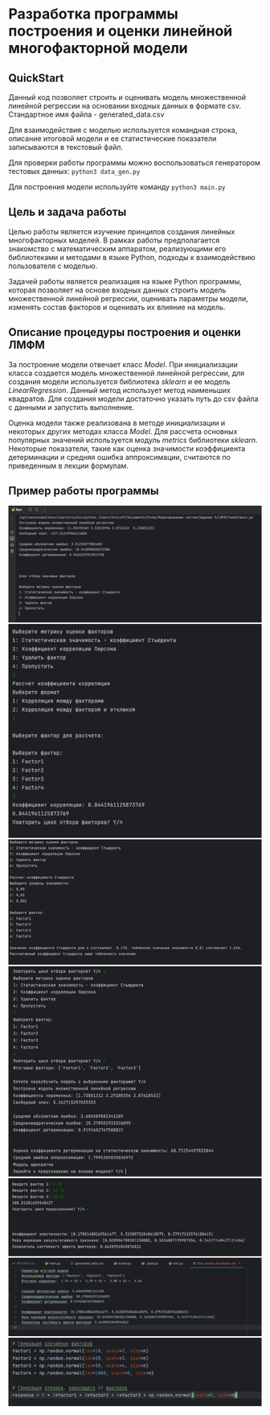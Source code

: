 # Разработка программы построения и оценки линейной многофакторной модели

## QuickStart
Данный код позволяет строить и оценивать модель множественной линейной регрессии на основании входных данных в формате csv.
Стандартное имя файла - generated_data.csv

Для взаимодействия с моделью используется командная строка, описание итоговой модели и ее статистические показатели записываются в текстовый файл.

Для проверки работы программы можно воспользоваться генератором тестовых данных: `python3 data_gen.py`

Для построения модели используйте команду `python3 main.py`

## Цель и задача работы
Целью работы является изучение принципов создания линейных многофакторных моделей. В рамках работы предполагается знакомство
с математическим аппаратом, реализующими его библиотеками и методами в языке Python, подходы к взаимодействию 
пользователя с моделью.

Задачей работы является реализация на языке Python программы, которая позволяет на основе входных данных строить
модель множественной линейной регрессии, оценивать параметры модели, изменять состав факторов и оценивать их влияние
на модель.

## Описание процедуры построения и оценки ЛМФМ
За построение модели отвечает класс *Model*. При инициализации класса создается модель множественной линейной регрессии,
для создания модели используется библиотека *sklearn* и ее модель *LinearRegression*. Данный метод использует метод
наименьших квадратов. Для создания модели достаточно указать путь до csv файла с данными и запустить выполнение.

Оценка модели также реализована в методе инициализации и некоторых других методах класса *Model*. Для рассчета основных
популярных значений используется модуль *metrics* библиотеки *sklearn*. Некоторые показатели, такие как
оценка значимости коэффициента детерминации и средняя ошибка аппроксимации, считаются по приведенным в лекции формулам.

## Пример работы программы
![1.png](resources%2F1.png)
![2.png](resources%2F2.png)
![3.png](resources%2F3.png)
![4.png](resources%2F4.png)
![5.png](resources%2F5.png)
![6.png](resources%2F6.png)
![7.png](resources%2F7.png)